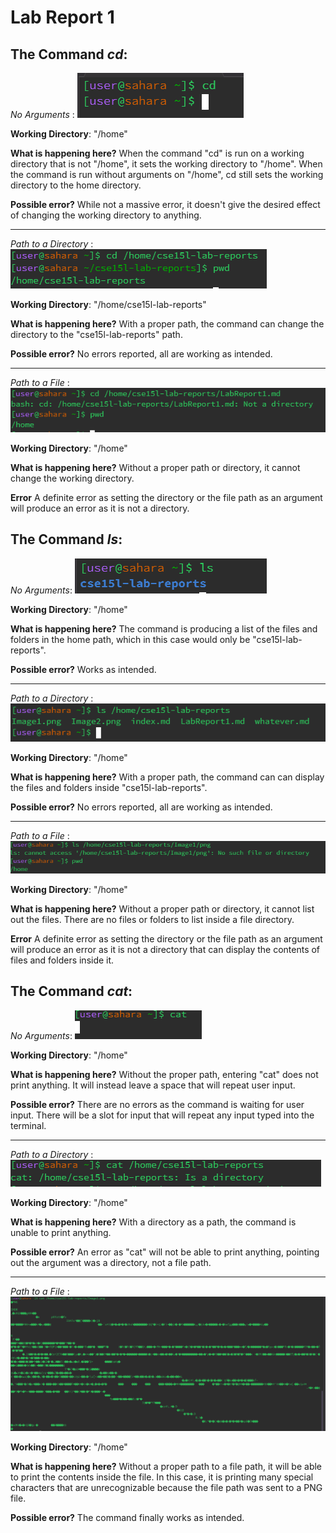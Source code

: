 # **Lab Report 1**
## The Command *cd*: 

*No Arguments* : ![Image](Image1.png)

**Working Directory**: "/home"

**What is happening here?** When the command "cd" is run on a working directory that is not "/home", it sets the working directory to "/home". When the command is run without arguments on "/home", cd still sets the working directory to the home directory. 

**Possible error?** While not a massive error, it doesn't give the desired effect of changing the working directory to anything. 

---

*Path to a Directory* : ![Image](Image4.png)

**Working Directory**: "/home/cse15l-lab-reports"

**What is happening here?**  With a proper path, the command can change the directory to the "cse15l-lab-reports" path.

**Possible error?** No errors reported, all are working as intended. 

---

*Path to a File* : ![Image](Image5.png)

**Working Directory**: "/home"

**What is happening here?** Without a proper path or directory, it cannot change the working directory.

**Error** A definite error as setting the directory or the file path as an argument will produce an error as it is not a directory. 


## The Command *ls*:
*No Arguments*: ![Image](Image2.png)

**Working Directory**: "/home"

**What is happening here?** The command is producing a list of the files and folders in the home path, which in this case would only be "cse15l-lab-reports". 

**Possible error?** Works as intended. 

---

*Path to a Directory* : ![Image](Image6.png)

**Working Directory**: "/home"

**What is happening here?**  With a proper path, the command can can display the files and folders inside "cse15l-lab-reports".

**Possible error?** No errors reported, all are working as intended. 

---

*Path to a File* : ![Image](Image7.png)

**Working Directory**: "/home"

**What is happening here?** Without a proper path or directory, it cannot list out the files. There are no files or folders to list inside a file directory.

**Error** A definite error as setting the directory or the file path as an argument will produce an error as it is not a directory that can display the contents of files and folders inside it. 


## The Command *cat*:
*No Arguments*: ![Image](Image3.png)

**Working Directory**: "/home"

**What is happening here?** Without the proper path, entering "cat" does not print anything. It will instead leave a space that will repeat user input. 

**Possible error?** There are no errors as the command is waiting for user input. There will be a slot for input that will repeat any input typed into the terminal. 

---

*Path to a Directory* : ![Image](Image8.png)

**Working Directory**: "/home"

**What is happening here?**  With a directory as a path, the command is unable to print anything. 

**Possible error?** An error as "cat" will not be able to print anything, pointing out the argument was a directory, not a file path.  

---

*Path to a File* : ![Image](Image9.png)

**Working Directory**: "/home"

**What is happening here?** Without a proper path to a file path, it will be able to print the contents inside the file. In this case, it is printing many special characters that are unrecognizable because the file path was sent to a PNG file. 

**Possible error?** The command finally works as intended. 

